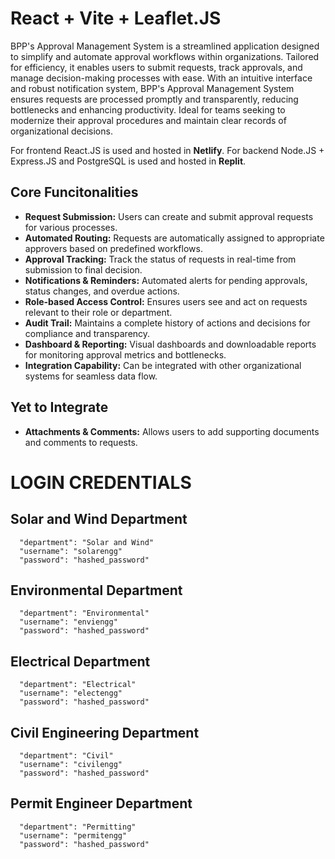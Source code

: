 # React + Vite + Leaflet.JS

BPP's Approval Management System is a streamlined application designed to simplify and automate approval workflows within organizations. Tailored for efficiency, it enables users to submit requests, track approvals, and manage decision-making processes with ease. With an intuitive interface and robust notification system, BPP's Approval Management System ensures requests are processed promptly and transparently, reducing bottlenecks and enhancing productivity. Ideal for teams seeking to modernize their approval procedures and maintain clear records of organizational decisions.

For frontend React.JS is used and hosted in **Netlify**.
For backend Node.JS + Express.JS and PostgreSQL is used and hosted in **Replit**.

## Core Funcitonalities

 - **Request Submission:** Users can create and submit approval requests for various processes.
 - **Automated Routing:** Requests are automatically assigned to appropriate approvers based on predefined workflows.
 - **Approval Tracking:** Track the status of requests in real-time from submission to final decision.
 - **Notifications & Reminders:** Automated alerts for pending approvals, status changes, and overdue actions.
 - **Role-based Access Control:** Ensures users see and act on requests relevant to their role or department.
 - **Audit Trail:** Maintains a complete history of actions and decisions for compliance and transparency.
 - **Dashboard & Reporting:** Visual dashboards and downloadable reports for monitoring approval metrics and bottlenecks.
 - **Integration Capability:** Can be integrated with other organizational systems for seamless data flow.

## Yet to Integrate
- **Attachments & Comments:** Allows users to add supporting documents and comments to requests.

# LOGIN CREDENTIALS

## Solar and Wind Department
      "department": "Solar and Wind"
      "username": "solarengg"
      "password": "hashed_password"
## Environmental Department
      "department": "Environmental"
      "username": "enviengg"
      "password": "hashed_password"
## Electrical Department
      "department": "Electrical"
      "username": "electengg"
      "password": "hashed_password"
## Civil Engineering Department
      "department": "Civil"
      "username": "civilengg"
      "password": "hashed_password"
## Permit Engineer Department
      "department": "Permitting"
      "username": "permitengg"
      "password": "hashed_password"

